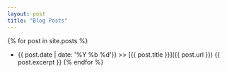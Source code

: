 ```yaml
---
layout: post
title: "Blog Posts"
---
```


{% for post in site.posts %}
  * {{ post.date | date: '%Y %b %d'}} >> [{{ post.title }}]({{ post.url }})
    {{ post.excerpt }}
{% endfor %}
